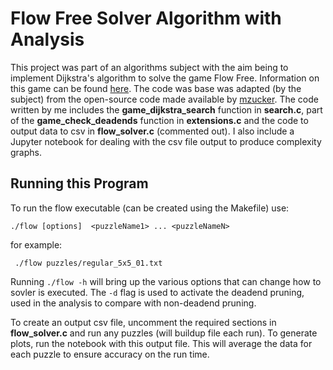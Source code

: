 # Flow Free Solver Algorithm with Analysis
This project was part of an algorithms subject with the aim being to implement Dijkstra's algorithm to solve the game Flow Free. Information on this game can be found [here](https://en.wikipedia.org/wiki/Flow_Free). The code was base was adapted (by the subject) from the open-source code made available by [mzucker](https://github.com/mzucker/flow_solver). The code written by me includes the **game_dijkstra_search** function in **search.c**, part of the **game_check_deadends** function in **extensions.c** and the code to output data to csv in **flow_solver.c** (commented out). I also include a Jupyter notebook for dealing with the csv file output to produce complexity graphs.
## Running this Program
To run the flow executable (can be created using the Makefile) use:
```
./flow [options]  <puzzleName1> ... <puzzleNameN>
```
for example:
```
 ./flow puzzles/regular_5x5_01.txt
 ```
 Running `./flow -h` will bring up the various options that can change how to sovler is executed. The `-d` flag is used to activate the deadend pruning, used in the analysis to compare with non-deadend pruning.

 To create an output csv file, uncomment the required sections in **flow_solver.c** and run any puzzles (will buildup file each run). To generate plots, run the notebook with this output file. This will average the data for each puzzle to ensure accuracy on the run time.
